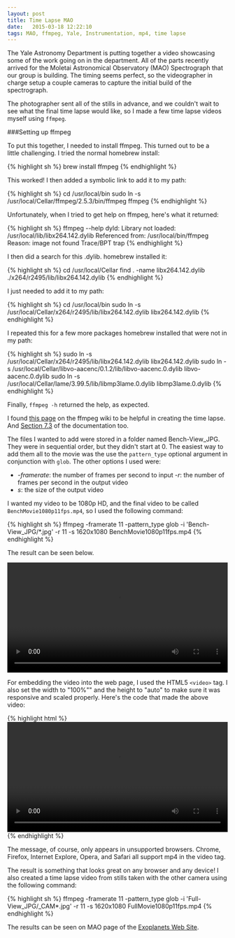 ```yaml
---
layout: post
title: Time Lapse MAO
date:   2015-03-18 12:22:10
tags: MAO, ffmpeg, Yale, Instrumentation, mp4, time lapse
---
```


The Yale Astronomy Department is putting together a video showcasing some of
the work going on in the department. All of the parts recently arrived for the
Moletai Astronomical Observatory (MAO) Spectrograph that our group is
building. The timing seems perfect, so the videographer in charge setup a
couple cameras to capture the initial build of the spectrograph.

The photographer sent all of the stills in advance, and we couldn't wait to
see what the final time lapse would like, so I made a few time lapse videos
myself using `ffmpeg`.

###Setting up ffmpeg

To put this together, I needed to install ffmpeg. This turned out to be a \
little challenging. I tried the normal homebrew install:

{% highlight sh %}
brew install ffmpeg
{% endhighlight %}

This worked! I then added a symbolic link to add it to my path:

{% highlight sh %}
cd /usr/local/bin
sudo ln -s /usr/local/Cellar/ffmpeg/2.5.3/bin/ffmpeg ffmpeg
{% endhighlight %}

Unfortunately, when I tried to get help on ffmpeg, here's what it
returned:

{% highlight sh %}
ffmpeg --help
dyld: Library not loaded: /usr/local/lib/libx264.142.dylib
  Referenced from: /usr/local/bin/ffmpeg
  Reason: image not found
Trace/BPT trap
{% endhighlight %}

I then did a search for this .dylib. homebrew installed it:

{% highlight sh %}
cd /usr/local/Cellar
find . -name libx264.142.dylib
./x264/r2495/lib/libx264.142.dylib
{% endhighlight %}

I just needed to add it to my path:

{% highlight sh %}
cd /usr/local/bin
sudo ln -s /usr/local/Cellar/x264/r2495/lib/libx264.142.dylib libx264.142.dylib
{% endhighlight %}

I repeated this for a few more packages homebrew installed that were not in my
path:

{% highlight sh %}
sudo ln -s /usr/local/Cellar/x264/r2495/lib/libx264.142.dylib libx264.142.dylib
sudo ln -s /usr/local/Cellar/libvo-aacenc/0.1.2/lib/libvo-aacenc.0.dylib libvo-aacenc.0.dylib
sudo ln -s /usr/local/Cellar/lame/3.99.5/lib/libmp3lame.0.dylib libmp3lame.0.dylib
{% endhighlight %}

Finally, `ffmpeg -h` returned the help, as expected.

I found [this page][ffmpegwiki]
on the ffmpeg wiki to be helpful in creating the time lapse. And
[Section 7.3][ffmpeg] of the documentation too.

The files I wanted to add were stored in a folder named Bench-View_JPG. They
were in sequential order, but they didn't start at 0. The easiest way to add
them all to the movie was the use the `pattern_type` optional argument in
conjunction with `glob`. The other options I used were:

- -*framerate*: the number of frames per second to input
 -*r*: the number of frames per second in the output video
 - *s*: the size of the output video

I wanted my video to be 1080p HD, and the final video to be called
`BenchMovie1080p11fps.mp4`, so I used the following command:

{% highlight sh %}
ffmpeg -framerate 11 -pattern_type glob -i 'Bench-View_JPG/*.jpg' -r 11 -s 1620x1080 BenchMovie1080p11fps.mp4
{% endhighlight %}

The result can be seen below.

<video width="100%" height="auto" controls>
  <source src="/images/BenchMovie1080p11fps.mp4" type="video/mp4">
  Note: You are missing out on our time lapse video!
  Upgrade your browser to one that supports the video tag.
</video>

For embedding the video into the web page, I used the HTML5 `<video>` tag. I
also set the width to "100%"" and the height to "auto" to make sure it was
responsive and scaled properly. Here's the code that made the above video:

{% highlight html %}
<video width="100%" height="auto" controls>
  <source src="/images/BenchMovie1080p11fps.mp4" type="video/mp4">
Note: You are missing out on our time lapse video!
Upgrade your browser to one that supports the video tag.
</video>
{% endhighlight %}

The message, of course, only appears in unsupported browsers. Chrome,
Firefox, Internet Explore, Opera, and Safari all support mp4 in the
video tag.

The result is something that looks great on any browser and any device! I
also created a time lapse video from stills taken with the other camera using
the following command:

{% highlight sh %}
ffmpeg -framerate 11 -pattern_type glob -i 'Full-View_JPG/_CAM*.jpg' -r 11 -s 1620x1080 FullMovie1080p11fps.mp4
{% endhighlight %}

The results can be seen on MAO page of the [Exoplanets Web Site][exoweb].




[ffmpegwiki]: https://trac.ffmpeg.org/wiki/Create%20a%20video%20slideshow%20from%20images
[ffmpeg]: https://ffmpeg.org/ffmpeg.html#Video-and-Audio-file-format-conversion
[exoweb]: http://exoplanets.astro.yale.edu/instrumentation/mao.php
